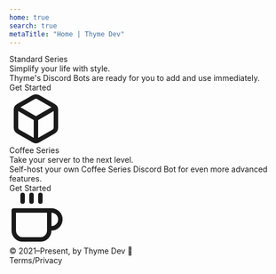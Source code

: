 ```yaml
---
home: true
search: true
metaTitle: "Home | Thyme Dev"
---
```


<div class="px-4 py-12 sm:px-6 sm:py-16 grid grid-cols-1 md:grid-cols-2 bg-gray-200">
  <div class="w-full pt-4 md:pt-8 text-center">
    <span class="ml-2 px-3 py-1 text-sm font-bold bg-green-600 text-white rounded-lg">Standard Series</span>
    <div class="text-3xl font-bold pt-4">Simplify your life with style.</div>
    <div class="text-lg pt-2 px-2 mx-auto lg:w-1/2">Thyme's Discord Bots are ready for you to add and use immediately.</div>
    <div class="py-6 px-8 lg:w-1/4 mx-auto">
      <router-link to="/invite">
        <div class="bg-green-600 text-gray-200 px-4 py-2 transition hover:bg-green-700 shadow-sm hover:shadow rounded-lg cursor-pointer font-semibold select-none">Get Started</div>
      </router-link>
    </div>
  </div>
  <div class="order-first py-8 flex justify-center align-center items-center scale-150">
    <svg xmlns="http://www.w3.org/2000/svg" width="96" height="96" viewBox="0 0 24 24" fill="none" stroke="currentColor" stroke-width="2" stroke-linecap="round" stroke-linejoin="round" class="feather feather-box"><path d="M21 16V8a2 2 0 0 0-1-1.73l-7-4a2 2 0 0 0-2 0l-7 4A2 2 0 0 0 3 8v8a2 2 0 0 0 1 1.73l7 4a2 2 0 0 0 2 0l7-4A2 2 0 0 0 21 16z"></path><polyline points="3.27 6.96 12 12.01 20.73 6.96"></polyline><line x1="12" y1="22.08" x2="12" y2="12"></line></svg>
  </div>
</div>

<div class="px-4 py-12 sm:px-6 sm:py-16 grid grid-cols-1 md:grid-cols-2 bg-gray-700 text-white">
  <div class="w-full pt-4 md:pt-8 text-center">
    <span class="ml-2 px-3 py-1 text-sm font-bold bg-blue-600 text-white rounded-lg">Coffee Series</span>
    <div class="text-3xl font-bold pt-4">Take your server to the next level.</div>
    <div class="text-lg pt-2 px-2 mx-auto lg:w-1/2">Self-host your own Coffee Series Discord Bot for even more advanced features.</div>
    <div class="py-6 px-8 lg:w-1/4 mx-auto">
      <router-link to="/coffee">
        <div class="bg-blue-600 text-gray-200 px-4 py-2 transition hover:bg-blue-500 shadow-sm hover:shadow rounded-lg cursor-pointer font-semibold select-none">Get Started</div>
      </router-link>
    </div>
  </div>
  <div class="order-first md:order-last py-8 flex justify-center align-center items-center scale-150">
    <svg xmlns="http://www.w3.org/2000/svg" width="96" height="96" viewBox="0 0 24 24" fill="none" stroke="currentColor" stroke-width="2" stroke-linecap="round" stroke-linejoin="round" class="feather feather-coffee"><path d="M18 8h1a4 4 0 0 1 0 8h-1"></path><path d="M2 8h16v9a4 4 0 0 1-4 4H6a4 4 0 0 1-4-4V8z"></path><line x1="6" y1="1" x2="6" y2="4"></line><line x1="10" y1="1" x2="10" y2="4"></line><line x1="14" y1="1" x2="14" y2="4"></line></svg>
  </div>
</div>

<div class="px-4 py-12 md:py-8 bg-gray-800 text-gray-400 text-center">
  <div class="py-2">&copy; 2021–Present, by Thyme Dev 💝</div>
  <router-link to="/legal">Terms/Privacy</router-link>
</div>
